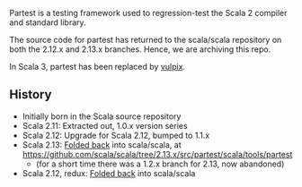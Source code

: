 Partest is a testing framework used to regression-test the Scala 2 compiler and standard library.

The source code for partest has returned to the scala/scala repository on both the 2.12.x and 2.13.x branches.  Hence, we are archiving this repo.

In Scala 3, partest has been replaced by [vulpix](https://dotty.epfl.ch/docs/contributing/testing.html).

## History

* Initially born in the Scala source repository
* Scala 2.11: Extracted out, 1.0.x version series
* Scala 2.12: Upgrade for Scala 2.12, bumped to 1.1.x
* Scala 2.13: [Folded back](https://github.com/scala/scala/pull/6566) into scala/scala, at https://github.com/scala/scala/tree/2.13.x/src/partest/scala/tools/partest
    * (for a short time there was a 1.2.x branch for 2.13, now abandoned)
* Scala 2.12, redux: [Folded back](https://github.com/scala/scala/pull/9169) into scala/scala
